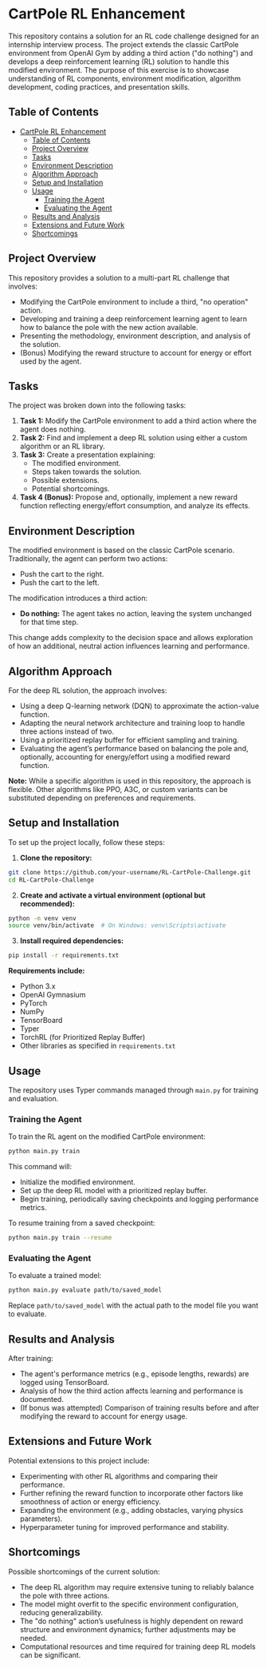 # CartPole RL Enhancement

This repository contains a solution for an RL code challenge designed for an internship interview process. The project extends the classic CartPole environment from OpenAI Gym by adding a third action ("do nothing") and develops a deep reinforcement learning (RL) solution to handle this modified environment. The purpose of this exercise is to showcase understanding of RL components, environment modification, algorithm development, coding practices, and presentation skills.

## Table of Contents
- [CartPole RL Enhancement](#cartpole-rl-enhancement)
  - [Table of Contents](#table-of-contents)
  - [Project Overview](#project-overview)
  - [Tasks](#tasks)
  - [Environment Description](#environment-description)
  - [Algorithm Approach](#algorithm-approach)
  - [Setup and Installation](#setup-and-installation)
  - [Usage](#usage)
    - [Training the Agent](#training-the-agent)
    - [Evaluating the Agent](#evaluating-the-agent)
  - [Results and Analysis](#results-and-analysis)
  - [Extensions and Future Work](#extensions-and-future-work)
  - [Shortcomings](#shortcomings)

## Project Overview
This repository provides a solution to a multi-part RL challenge that involves:
- Modifying the CartPole environment to include a third, "no operation" action.
- Developing and training a deep reinforcement learning agent to learn how to balance the pole with the new action available.
- Presenting the methodology, environment description, and analysis of the solution.
- (Bonus) Modifying the reward structure to account for energy or effort used by the agent.

## Tasks
The project was broken down into the following tasks:
1. **Task 1:** Modify the CartPole environment to add a third action where the agent does nothing.
2. **Task 2:** Find and implement a deep RL solution using either a custom algorithm or an RL library.
3. **Task 3:** Create a presentation explaining:
   - The modified environment.
   - Steps taken towards the solution.
   - Possible extensions.
   - Potential shortcomings.
4. **Task 4 (Bonus):** Propose and, optionally, implement a new reward function reflecting energy/effort consumption, and analyze its effects.

## Environment Description
The modified environment is based on the classic CartPole scenario. Traditionally, the agent can perform two actions:
- Push the cart to the right.
- Push the cart to the left.

The modification introduces a third action:
- **Do nothing:** The agent takes no action, leaving the system unchanged for that time step.

This change adds complexity to the decision space and allows exploration of how an additional, neutral action influences learning and performance.

## Algorithm Approach
For the deep RL solution, the approach involves:
- Using a deep Q-learning network (DQN) to approximate the action-value function.
- Adapting the neural network architecture and training loop to handle three actions instead of two.
- Using a prioritized replay buffer for efficient sampling and training.
- Evaluating the agent’s performance based on balancing the pole and, optionally, accounting for energy/effort using a modified reward function.

**Note:** While a specific algorithm is used in this repository, the approach is flexible. Other algorithms like PPO, A3C, or custom variants can be substituted depending on preferences and requirements.

## Setup and Installation
To set up the project locally, follow these steps:

1. **Clone the repository:**
```bash
git clone https://github.com/your-username/RL-CartPole-Challenge.git
cd RL-CartPole-Challenge
```

2. **Create and activate a virtual environment (optional but recommended):**
```bash
python -m venv venv
source venv/bin/activate  # On Windows: venv\Scripts\activate
```

3. **Install required dependencies:**
```bash
pip install -r requirements.txt
```

   **Requirements include:**
   - Python 3.x
   - OpenAI Gymnasium
   - PyTorch
   - NumPy
   - TensorBoard
   - Typer
   - TorchRL (for Prioritized Replay Buffer)
   - Other libraries as specified in `requirements.txt`

## Usage
The repository uses Typer commands managed through `main.py` for training and evaluation.

### Training the Agent
To train the RL agent on the modified CartPole environment:
```bash
python main.py train
```
This command will:
- Initialize the modified environment.
- Set up the deep RL model with a prioritized replay buffer.
- Begin training, periodically saving checkpoints and logging performance metrics.

To resume training from a saved checkpoint:
```bash
python main.py train --resume
```

### Evaluating the Agent
To evaluate a trained model:
```bash
python main.py evaluate path/to/saved_model
```
Replace `path/to/saved_model` with the actual path to the model file you want to evaluate.

## Results and Analysis
After training:
- The agent's performance metrics (e.g., episode lengths, rewards) are logged using TensorBoard.
- Analysis of how the third action affects learning and performance is documented.
- (If bonus was attempted) Comparison of training results before and after modifying the reward to account for energy usage.

## Extensions and Future Work
Potential extensions to this project include:
- Experimenting with other RL algorithms and comparing their performance.
- Further refining the reward function to incorporate other factors like smoothness of action or energy efficiency.
- Expanding the environment (e.g., adding obstacles, varying physics parameters).
- Hyperparameter tuning for improved performance and stability.

## Shortcomings
Possible shortcomings of the current solution:
- The deep RL algorithm may require extensive tuning to reliably balance the pole with three actions.
- The model might overfit to the specific environment configuration, reducing generalizability.
- The "do nothing" action’s usefulness is highly dependent on reward structure and environment dynamics; further adjustments may be needed.
- Computational resources and time required for training deep RL models can be significant.
